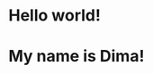 <!DOCTYPE html>
<html lang="en">
<head>
</head>
<body>
  <h1> Hello world! </h1>
  <h1> My name is Dima! </h1>
</body>
</html>
